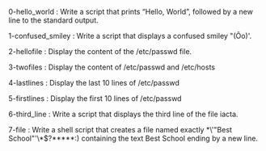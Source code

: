 0-hello_world : Write a script that prints “Hello, World”, followed by a new line to the standard output.

1-confused_smiley : Write a script that displays a confused smiley "(Ôo)'.

2-hellofile : Display the content of the /etc/passwd file.

3-twofiles : Display the content of /etc/passwd and /etc/hosts

4-lastlines : Display the last 10 lines of /etc/passwd

5-firstlines : Display the first 10 lines of /etc/passwd

6-third_line : Write a script that displays the third line of the file iacta.

7-file : Write a shell script that creates a file named exactly \*\\'"Best School"\'\\*$\?\*\*\*\*\*:) containing the text Best School ending by a new line.


